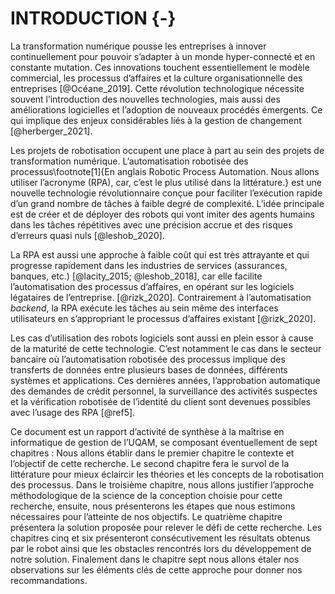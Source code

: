 # INTRODUCTION {-}

La transformation numérique pousse les entreprises à innover continuellement pour pouvoir s’adapter à un monde hyper-connecté et en constante mutation.
Ces innovations touchent essentiellement le modèle commercial, les processus d’affaires et la culture organisationnelle des entreprises [@Océane_2019].
Cette révolution technologique nécessite souvent l’introduction des nouvelles technologies, mais aussi des améliorations logicielles et l’adoption de nouveaux procédés émergents. Ce qui implique des enjeux considérables liés à la gestion de changement [@herberger_2021].

Les projets de robotisation occupent une place à part au sein des projets de transformation numérique. L’automatisation robotisée des processus\footnote[1]{En anglais Robotic Process Automation. Nous allons utiliser l’acronyme (RPA), car, c’est le plus utilisé dans la littérature.} est une nouvelle technologie révolutionnaire conçue pour faciliter l’exécution rapide d’un grand nombre de tâches à faible degré de complexité. L’idée principale est de créer et de déployer des robots qui vont imiter des agents humains dans les tâches répétitives avec une précision accrue et des risques d’erreurs quasi nuls [@leshob_2020]. 

La RPA est aussi une approche à faible coût qui est très attrayante et qui progresse rapidement dans les industries de services (assurances, banques, etc.) [@lacity_2015; @leshob_2018], car elle facilite l’automatisation des processus d’affaires, en opérant sur les logiciels légataires de l’entreprise. [@rizk_2020].   Contrairement à l’automatisation *backend*, la RPA exécute les tâches au sein même des interfaces utilisateurs en s’appropriant le processus d’affaires existant [@rizk_2020].

Les cas d’utilisation des robots logiciels sont aussi en plein essor à cause de la maturité de cette technologie. C’est notamment le cas dans le secteur bancaire où l’automatisation robotisée des processus implique des transferts de données entre plusieurs bases de données, différents systèmes et applications. Ces dernières années, l’approbation automatique des demandes de crédit personnel, la surveillance des activités suspectes et la vérification robotisée de l’identité du client sont devenues possibles avec l’usage des RPA [@ref5].

Ce document est un rapport d’activité de synthèse à la maîtrise en informatique de gestion de l’UQAM, se composant éventuellement de sept chapitres : 
Nous allons établir dans le premier chapitre le contexte et l’objectif de cette recherche.
Le second chapitre fera le survol de la littérature pour mieux éclaircir les théories et les concepts de la robotisation des processus.
Dans le troisième chapitre, nous allons justifier l’approche méthodologique de la science de la conception choisie pour cette recherche, ensuite, nous présenterons les étapes que nous estimons nécessaires pour l’atteinte de nos objectifs.
Le quatrième chapitre présentera la solution proposée pour relever le défi de cette recherche. Les chapitres cinq et six présenteront consécutivement les résultats obtenus par le robot ainsi que les obstacles rencontrés lors du développement de notre solution. 
Finalement dans le chapitre sept nous allons étaler nos observations sur les éléments clés de cette approche pour donner nos recommandations.




